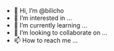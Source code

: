 - 👋 Hi, I’m @bilicho
- 👀 I’m interested in ...
- 🌱 I’m currently learning ...
- 💞️ I’m looking to collaborate on ...
- 📫 How to reach me ...

<!---
bilicho/bilicho is a ✨ special ✨ repository because its `README.md` (this file) appears on your GitHub profile.
You can click the Preview link to take a look at your changes.
--->
